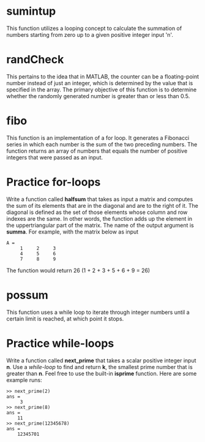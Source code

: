 # sumintup
This function utilizes a looping concept to calculate the summation of numbers starting from zero up to a given positive integer input 'n'.

# randCheck
This pertains to the idea that in MATLAB, the counter can be a floating-point number instead of just an integer, which is determined by the value that is specified in the array.
The primary objective of this function is to determine whether the randomly generated number is greater than or less than 0.5.

# fibo
This function is an implementation of a for loop. It generates a Fibonacci series in which each number is the sum of the two preceding numbers. The function returns an array of numbers that equals the number of positive integers that were passed as an input.

# Practice for-loops
Write a function called **halfsum** that takes as input a matrix and computes the sum of its elements that are in the diagonal and are to the right of it. The diagonal is defined as the set of those elements whose column and row indexes are the same. In other words, the function adds up the element in the uppertriangular part of the matrix. The name of the output argument is **summa**.
For example, with the matrix below as input
```
A = 
     1     2     3
     4     5     6
     7     8     9
```
The function would return 26 (1 + 2 + 3 + 5 + 6 + 9 = 26)

# possum
This function uses a while loop to iterate through integer numbers until a certain limit is reached, at which point it stops.

# Practice while-loops
Write a function called **next_prime** that takes a scalar positive integer input **n**. Use a *while-loop* to find and return **k**, the smallest prime number that is greater than **n**. Feel free to use the built-in **isprime** function. Here are some example runs:
```
>> next_prime(2)
ans =
     3
>> next_prime(8)
ans =
    11
>> next_prime(12345678)
ans =
    12345701
```